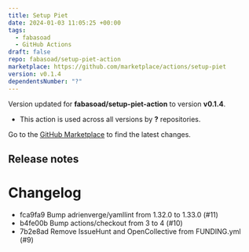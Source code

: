 ```yaml
---
title: Setup Piet
date: 2024-01-03 11:05:25 +00:00
tags:
  - fabasoad
  - GitHub Actions
draft: false
repo: fabasoad/setup-piet-action
marketplace: https://github.com/marketplace/actions/setup-piet
version: v0.1.4
dependentsNumber: "?"
---
```



Version updated for **fabasoad/setup-piet-action** to version **v0.1.4**.
- This action is used across all versions by **?** repositories.

Go to the [GitHub Marketplace](https://github.com/marketplace/actions/setup-piet) to find the latest changes.

## Release notes

# Changelog

- fca9fa9 Bump adrienverge/yamllint from 1.32.0 to 1.33.0 (#11)
- b4fe00b Bump actions/checkout from 3 to 4 (#10)
- 7b2e8ad Remove IssueHunt and OpenCollective from FUNDING.yml (#9)

